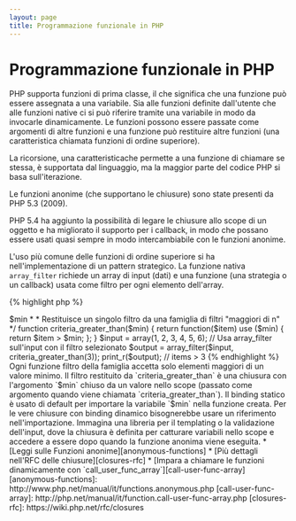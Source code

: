 ```yaml
---
layout: page
title: Programmazione funzionale in PHP
---
```


# Programmazione funzionale in PHP

PHP supporta funzioni di prima classe, il che significa che una funzione può essere assegnata a una variabile. Sia alle
funzioni definite dall'utente che alle funzioni native ci si può riferire tramite una variabile in modo da invocarle
dinamicamente. Le funzioni possono essere passate come argomenti di altre funzioni e una funzione può restituire altre
funzioni (una caratteristica chiamata funzioni di ordine superiore).

La ricorsione, una caratteristicache permette a una funzione di chiamare se stessa, è supportata dal linguaggio, ma la
maggior parte del codice PHP si basa sull'iterazione.

Le funzioni anonime (che supportano le chiusure) sono state presenti da PHP 5.3 (2009).

PHP 5.4 ha aggiunto la possibilità di legare le chiusure allo scope di un oggetto e ha migliorato il supporto per i
callback, in modo che possano essere usati quasi sempre in modo intercambiabile con le funzioni anonime.

L'uso più comune delle funzioni di ordine superiore si ha nell'implementazione di un pattern strategico. La funzione
nativa `array_filter` richiede un array di input (dati) e una funzione (una strategia o un callback) usata come filtro
per ogni elemento dell'array.

{% highlight php %}
<?php
$input = array(1, 2, 3, 4, 5, 6);

// Crea una nuova funzione anonima e la assegna a una variabile
$filter_even = function($item) {
    return ($item % 2) == 0;
};

// La funzione nativa array_filter accetta i dati e la funzione
$output = array_filter($input, $filter_even);

// La funzione non dev'essere per forza assegnata a una variabile. Anche questo è valido:
$output = array_filter($input, function($item) {
    return ($item % 2) == 0;
});

print_r($output);
{% endhighlight %}

Una chiusura è una funzione anonima che può accedere a variabili importate dallo scope esterno senza usare variabili
globali. In teoria, una chiusura è una funzione con alcuni argomenti chiusi (fissi) dall'ambiente in cui è definita. Le
chiusure possono aggirare le restrizioni imposte dallo scope delle variabili in un modo pulito.

Nel prossimo esempio useremo le chiusure per definire una funzione che restituisce un singolo filtro per `array_filter`,
preso da una famiglia di funzioni filtro.

{% highlight php %}
<?php
/**
 * Crea una funzione anonima che accetta gli elementi > $min
 *
 * Restituisce un singolo filtro da una famiglia di filtri "maggiori di n"
 */
function criteria_greater_than($min)
{
    return function($item) use ($min) {
        return $item > $min;
    };
}

$input = array(1, 2, 3, 4, 5, 6);

// Usa array_filter sull'input con il filtro selezionato
$output = array_filter($input, criteria_greater_than(3));

print_r($output); // items > 3
{% endhighlight %}

Ogni funzione filtro della famiglia accetta solo elementi maggiori di un valore minimo. Il filtro restituito da
`criteria_greater_than` è una chiusura con l'argomento `$min` chiuso da un valore nello scope (passato come argomento
  quando viene chiamata `criteria_greater_than`).

Il binding statico è usato di default per importare la variabile `$min` nella funzione creata. Per le vere chiusure con
binding dinamico bisognerebbe usare un riferimento nell'importazione. Immagina una libreria per il templating o la
validazione dell'input, dove la chiusura è definita per catturare variabili nello scope e accedere a essere dopo quando
la funzione anonima viene eseguita.

* [Leggi sulle Funzioni anonime][anonymous-functions]
* [Più dettagli nell'RFC delle chiusure][closures-rfc]
* [Impara a chiamare le funzioni dinamicamente con `call_user_func_array`][call-user-func-array]

[anonymous-functions]: http://www.php.net/manual/it/functions.anonymous.php
[call-user-func-array]: http://php.net/manual/it/function.call-user-func-array.php
[closures-rfc]: https://wiki.php.net/rfc/closures
